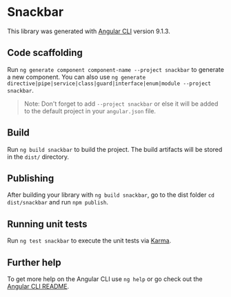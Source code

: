 # Snackbar

This library was generated with [Angular CLI](https://github.com/angular/angular-cli) version 9.1.3.

## Code scaffolding

Run `ng generate component component-name --project snackbar` to generate a new component. You can also use `ng generate directive|pipe|service|class|guard|interface|enum|module --project snackbar`.
> Note: Don't forget to add `--project snackbar` or else it will be added to the default project in your `angular.json` file. 

## Build

Run `ng build snackbar` to build the project. The build artifacts will be stored in the `dist/` directory.

## Publishing

After building your library with `ng build snackbar`, go to the dist folder `cd dist/snackbar` and run `npm publish`.

## Running unit tests

Run `ng test snackbar` to execute the unit tests via [Karma](https://karma-runner.github.io).

## Further help

To get more help on the Angular CLI use `ng help` or go check out the [Angular CLI README](https://github.com/angular/angular-cli/blob/master/README.md).
